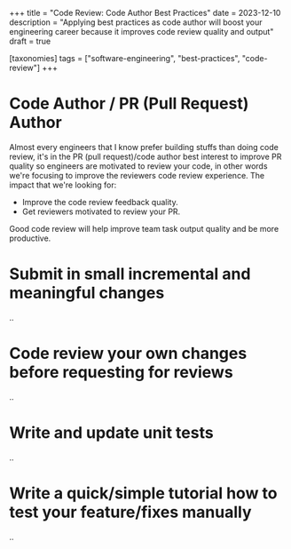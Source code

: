 +++
title = "Code Review: Code Author Best Practices"
date = 2023-12-10
description = "Applying best practices as code author will boost your engineering career because it improves code review quality and output"
draft = true

[taxonomies]
tags = ["software-engineering", "best-practices", "code-review"]
+++


# Code Author / PR (Pull Request) Author
Almost every engineers that I know prefer building stuffs than doing code review, it's in
the PR (pull request)/code author best interest to improve PR quality so engineers are motivated to review your code,
in other words we're focusing to improve the reviewers code review experience.
The impact that we're looking for:
* Improve the code review feedback quality.
* Get reviewers motivated to review your PR.

Good code review will help improve team task output quality and be more productive.

# Submit in small incremental and meaningful changes
..



# Code review your own changes before requesting for reviews
..


# Write and update unit tests
..


# Write a quick/simple tutorial how to test your feature/fixes manually
..

